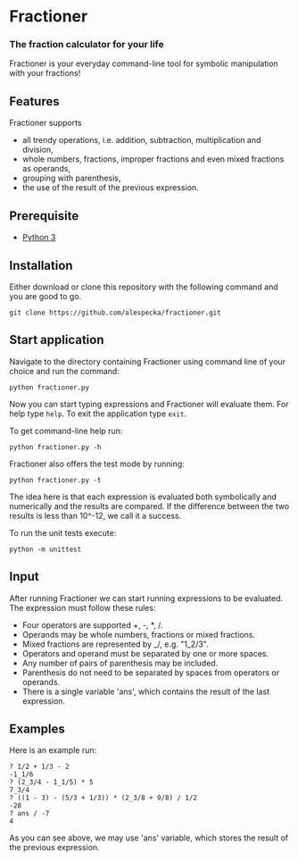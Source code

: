# Fractioner
### The fraction calculator for your life

Fractioner is your everyday command-line tool for symbolic manipulation with your fractions!

## Features

Fractioner supports
- all trendy operations, i.e. addition, subtraction, multiplication and division,
- whole numbers, fractions, improper fractions and even mixed fractions as operands,
- grouping with parenthesis,
- the use of the result of the previous expression.

## Prerequisite

* [Python 3](https://www.python.org/)

## Installation

Either download or clone this repository with the following command and you are good to go.

```
git clone https://github.com/alespecka/fractioner.git
```

## Start application
Navigate to the directory containing Fractioner using command line of your choice and run the command:
```
python fractioner.py
```
Now you can start typing expressions and Fractioner will evaluate them. For help type ```help```. To exit the application type ```exit```.

To get command-line help run:
```
python fractioner.py -h
```
Fractioner also offers the test mode by running:
```
python fractioner.py -t
```
The idea here is that each expression is evaluated both symbolically and numerically and the results are compared. If the difference between the two results is less than 10^-12, we call it a success.

To run the unit tests execute:
```
python -m unittest
```

## Input
After running Fractioner we can start running expressions to be evaluated. The expression must follow these rules:
* Four operators are supported +, -, *, /.
* Operands may be whole numbers, fractions or mixed fractions.
* Mixed fractions are represented by <whole>_<numerator>/<denominator>, e.g. "1_2/3".
* Operators and operand must be separated by one or more spaces.
* Any number of pairs of parenthesis may be included.
* Parenthesis do not need to be separated by spaces from operators or operands.
* There is a single variable 'ans', which contains the result of the last expression.

## Examples
Here is an example run:
```
? 1/2 + 1/3 - 2
-1_1/6
? (2_3/4 - 1_1/5) * 5
7_3/4
? ((1 - 3) - (5/3 + 1/3)) * (2_3/8 + 9/8) / 1/2
-28
? ans / -7
4
```
As you can see above, we may use 'ans' variable, which stores the result of the previous expression.
